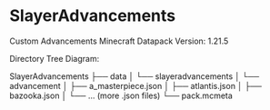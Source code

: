 # SlayerAdvancements

Custom Advancements Minecraft Datapack
Version: 1.21.5

Directory Tree Diagram:

SlayerAdvancements
├── data
│   └── slayeradvancements
│       └── advancement
│           ├── a_masterpiece.json
│           ├── atlantis.json
│           ├── bazooka.json
│           └── ... (more .json files)
└── pack.mcmeta

                                                                            
